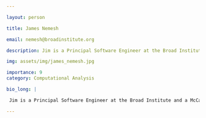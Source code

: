 ```yaml
---

layout: person

title: James Nemesh

email: nemesh@broadinstitute.org

description: Jim is a Principal Software Engineer at the Broad Institute and a McCarroll Lab member.  Jim develops new methods to analyze scRNASeq data and assists in workflow/QC design of scRNASeq datasets for ...

img: assets/img/james_nemesh.jpg

importance: 9
category: Computational Analysis

bio_long: |

 Jim is a Principal Software Engineer at the Broad Institute and a McCarroll Lab member.  Jim develops new methods to analyze scRNASeq data and assists in workflow/QC design of scRNASeq datasets for large projects.  His previous work includes the development of the Drop-Seq software toolkit that processes data from raw reads to expression matrixes, as well as tools to demultiplex cellular villages (Dropulation) and infer donor proportions in low coverage DNA sequencing (Census).

---
```


